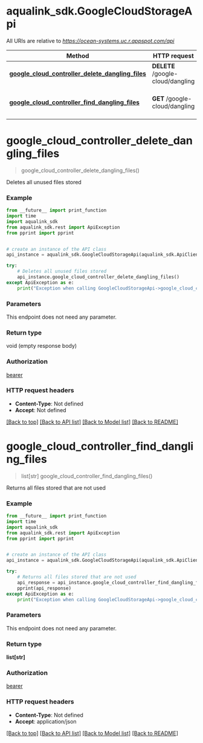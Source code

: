 # aqualink_sdk.GoogleCloudStorageApi

All URIs are relative to *https://ocean-systems.uc.r.appspot.com/api*

Method | HTTP request | Description
------------- | ------------- | -------------
[**google_cloud_controller_delete_dangling_files**](GoogleCloudStorageApi.md#google_cloud_controller_delete_dangling_files) | **DELETE** /google-cloud/dangling | Deletes all unused files stored
[**google_cloud_controller_find_dangling_files**](GoogleCloudStorageApi.md#google_cloud_controller_find_dangling_files) | **GET** /google-cloud/dangling | Returns all files stored that are not used

# **google_cloud_controller_delete_dangling_files**
> google_cloud_controller_delete_dangling_files()

Deletes all unused files stored

### Example
```python
from __future__ import print_function
import time
import aqualink_sdk
from aqualink_sdk.rest import ApiException
from pprint import pprint


# create an instance of the API class
api_instance = aqualink_sdk.GoogleCloudStorageApi(aqualink_sdk.ApiClient(configuration))

try:
    # Deletes all unused files stored
    api_instance.google_cloud_controller_delete_dangling_files()
except ApiException as e:
    print("Exception when calling GoogleCloudStorageApi->google_cloud_controller_delete_dangling_files: %s\n" % e)
```

### Parameters
This endpoint does not need any parameter.

### Return type

void (empty response body)

### Authorization

[bearer](../README.md#bearer)

### HTTP request headers

 - **Content-Type**: Not defined
 - **Accept**: Not defined

[[Back to top]](#) [[Back to API list]](../README.md#documentation-for-api-endpoints) [[Back to Model list]](../README.md#documentation-for-models) [[Back to README]](../README.md)

# **google_cloud_controller_find_dangling_files**
> list[str] google_cloud_controller_find_dangling_files()

Returns all files stored that are not used

### Example
```python
from __future__ import print_function
import time
import aqualink_sdk
from aqualink_sdk.rest import ApiException
from pprint import pprint


# create an instance of the API class
api_instance = aqualink_sdk.GoogleCloudStorageApi(aqualink_sdk.ApiClient(configuration))

try:
    # Returns all files stored that are not used
    api_response = api_instance.google_cloud_controller_find_dangling_files()
    pprint(api_response)
except ApiException as e:
    print("Exception when calling GoogleCloudStorageApi->google_cloud_controller_find_dangling_files: %s\n" % e)
```

### Parameters
This endpoint does not need any parameter.

### Return type

**list[str]**

### Authorization

[bearer](../README.md#bearer)

### HTTP request headers

 - **Content-Type**: Not defined
 - **Accept**: application/json

[[Back to top]](#) [[Back to API list]](../README.md#documentation-for-api-endpoints) [[Back to Model list]](../README.md#documentation-for-models) [[Back to README]](../README.md)

